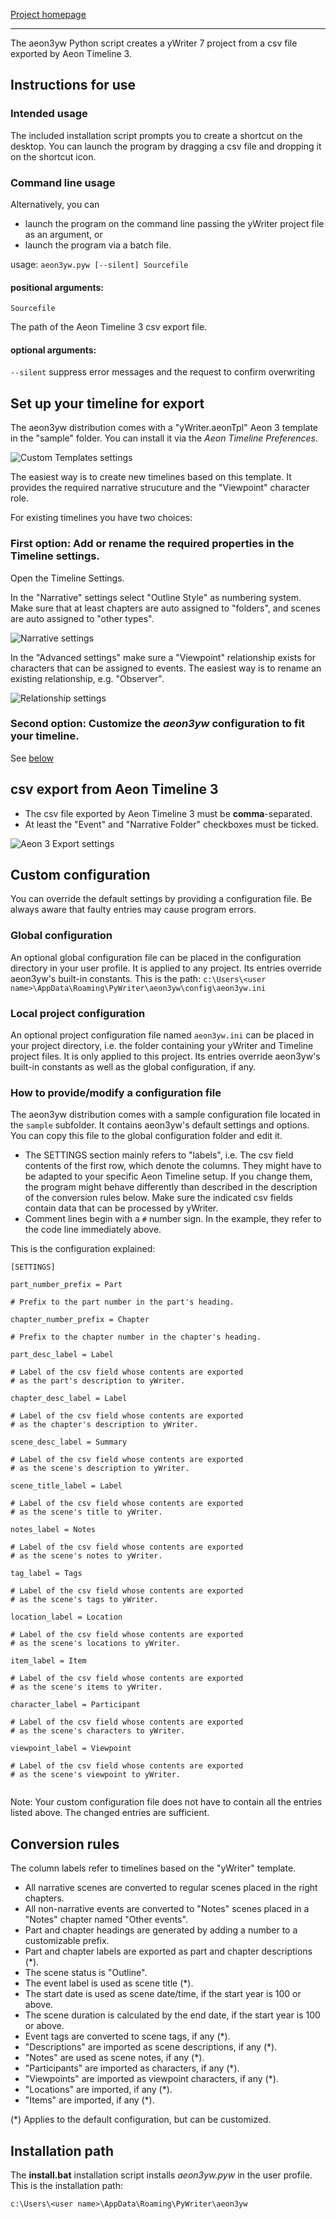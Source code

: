 [Project homepage](https://peter88213.github.io/aeon3yw)

------------------------------------------------------------------

The aeon3yw Python script creates a yWriter 7 project from a csv file exported by Aeon Timeline 3.

## Instructions for use

### Intended usage

The included installation script prompts you to create a shortcut on the desktop. You can launch the program by dragging a csv file and dropping it on the shortcut icon. 

### Command line usage

Alternatively, you can

- launch the program on the command line passing the yWriter project file as an argument, or
- launch the program via a batch file.

usage: `aeon3yw.pyw [--silent] Sourcefile`

#### positional arguments:

`Sourcefile` 

The path of the Aeon Timeline 3 csv export file.

#### optional arguments:

`--silent`  suppress error messages and the request to confirm overwriting

## Set up your timeline for export

The aeon3yw distribution comes with a "yWriter.aeonTpl" Aeon 3 template in the "sample" folder. You can install it via the *Aeon Timeline Preferences*.

![Custom Templates settings](https://raw.githubusercontent.com/peter88213/aeon3yw/main/docs/Screenshots/import_template.png)

The easiest way is to create new timelines based on this template. It provides the required narrative strucuture and the "Viewpoint" character role.

For existing timelines you have two choices:

### First option: Add or rename the required properties in the Timeline settings.

Open the Timeline Settings. 

In the "Narrative" settings select "Outline Style" as numbering system. Make sure that at least chapters are auto assigned to "folders", and scenes are auto assigned to "other types". 

![Narrative settings](https://raw.githubusercontent.com/peter88213/aeon3yw/main/docs/Screenshots/narrative_settings.png)

In the "Advanced settings" make sure a "Viewpoint" relationship exists for characters that can be assigned to events. The easiest way is to rename an existing relationship, e.g. "Observer". 

![Relationship settings](https://raw.githubusercontent.com/peter88213/aeon3yw/main/docs/Screenshots/advanced_settings.png)


### Second option: Customize the *aeon3yw* configuration to fit your timeline.

See [below](#custom-configuration)


## csv export from Aeon Timeline 3

- The csv file exported by Aeon Timeline 3 must be **comma**-separated.
- At least the "Event" and "Narrative Folder" checkboxes must be ticked.

![Aeon 3 Export settings](https://raw.githubusercontent.com/peter88213/aeon3yw/main/docs/Screenshots/csv_export.png)


## Custom configuration

You can override the default settings by providing a configuration file. Be always aware that faulty entries may cause program errors. 

### Global configuration

An optional global configuration file can be placed in the configuration directory in your user profile. It is applied to any project. Its entries override aeon3yw's built-in constants. This is the path:
`c:\Users\<user name>\AppData\Roaming\PyWriter\aeon3yw\config\aeon3yw.ini`
  
### Local project configuration

An optional project configuration file named `aeon3yw.ini` can be placed in your project directory, i.e. the folder containing your yWriter and Timeline project files. It is only applied to this project. Its entries override aeon3yw's built-in constants as well as the global configuration, if any.

### How to provide/modify a configuration file

The aeon3yw distribution comes with a sample configuration file located in the `sample` subfolder. It contains aeon3yw's default settings and options. You can copy this file to the global configuration folder and edit it.

- The SETTINGS section mainly refers to "labels", i.e. The csv field contents of the first row, which denote the columns. They might have to be adapted to your specific Aeon Timeline setup. If you change them, the program might behave differently than described in the description of the conversion rules below. Make sure the indicated csv fields contain data that can be processed by yWriter.
- Comment lines begin with a `#` number sign. In the example, they refer to the code line immediately above.

This is the configuration explained: 

```
[SETTINGS]

part_number_prefix = Part

# Prefix to the part number in the part's heading.

chapter_number_prefix = Chapter

# Prefix to the chapter number in the chapter's heading.

part_desc_label = Label

# Label of the csv field whose contents are exported
# as the part's description to yWriter.

chapter_desc_label = Label

# Label of the csv field whose contents are exported
# as the chapter's description to yWriter.

scene_desc_label = Summary

# Label of the csv field whose contents are exported
# as the scene's description to yWriter.

scene_title_label = Label

# Label of the csv field whose contents are exported
# as the scene's title to yWriter.

notes_label = Notes

# Label of the csv field whose contents are exported
# as the scene's notes to yWriter.

tag_label = Tags

# Label of the csv field whose contents are exported
# as the scene's tags to yWriter.

location_label = Location

# Label of the csv field whose contents are exported
# as the scene's locations to yWriter.

item_label = Item

# Label of the csv field whose contents are exported
# as the scene's items to yWriter.

character_label = Participant

# Label of the csv field whose contents are exported
# as the scene's characters to yWriter.

viewpoint_label = Viewpoint

# Label of the csv field whose contents are exported
# as the scene's viewpoint to yWriter.


```

Note: Your custom configuration file does not have to contain all the entries listed above. 
The changed entries are sufficient. 

## Conversion rules

The column labels refer to timelines based on the "yWriter" template. 

-   All narrative scenes are converted to regular scenes placed in the right chapters.
-   All non-narrative events are converted to "Notes" scenes placed in a "Notes" chapter named "Other events".
-   Part and chapter headings are generated by adding a number to a customizable prefix.
-   Part and chapter labels are exported as part and chapter descriptions (*).
-   The scene status is "Outline". 
-	The event label is used as scene title (*).
- 	The start date is used as scene date/time, if the start year is 100 or above.
-	The scene duration is calculated by the end date, if the start year is 100 or above.
-	Event tags are converted to scene tags, if any (*).
-   "Descriptions" are imported as scene descriptions, if any (*).
-   "Notes" are used as scene notes, if any (*).
-	"Participants" are imported as characters, if any (*).
-	"Viewpoints" are imported as viewpoint characters, if any (*).
-	"Locations" are imported, if any (*).
-	"Items" are imported, if any (*).

(*) Applies to the default configuration, but can be customized. 


## Installation path

The **install.bat** installation script installs *aeon3yw.pyw* in the user profile. This is the installation path: 

`c:\Users\<user name>\AppData\Roaming\PyWriter\aeon3yw`
    